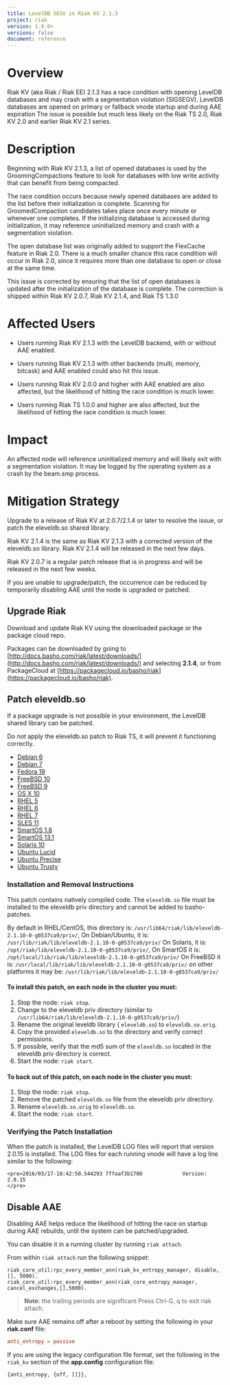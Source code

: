 ```yaml
---
title: LevelDB SEGV in Riak KV 2.1.3
project: riak
version: 1.0.0+
versions: false
document: reference
---
```



# Overview

Riak KV (aka Riak / Riak EE) 2.1.3 has a race condition with opening LevelDB databases and may crash with a segmentation violation (SIGSEGV). LevelDB databases are opened on primary or fallback vnode startup and during AAE expiration  The issue is possible but much less likely on the Riak TS 2.0, Riak KV 2.0 and earlier Riak KV 2.1 series.


# Description

Beginning with Riak KV 2.1.3, a list of opened databases is used by the GroomingCompactions feature to look for databases with low write activity that can benefit from being compacted.

The race condition occurs because newly opened databases are added to the list before their initialization is complete. Scanning for GroomedCompaction candidates takes place once every minute or whenever one completes. If the initializing database is accessed during initialization, it may reference uninitialized memory and crash with a segmentation violation.

The open database list was originally added to support the FlexCache feature in Riak 2.0. There is a much smaller chance this race condition will occur in Riak 2.0, since it requires more than one database to open or close at the same time.

This issue is corrected by ensuring that the list of open databases is updated after the initialization of the database is complete. The correction is shipped within Riak KV 2.0.7, Riak KV 2.1.4, and Riak TS 1.3.0


# Affected Users

* Users running Riak KV 2.1.3 with the LevelDB backend, with or without AAE enabled.

* Users running Riak KV 2.1.3 with other backends (multi, memory, bitcask) and AAE enabled could also hit this issue.

* Users running Riak KV 2.0.0 and higher with AAE enabled are also affected, but the likelihood of hitting the race condition is much lower.

* Users running Riak TS 1.0.0 and higher are also affected, but the likelihood of hitting the race condition is much lower.


# Impact

An affected node will reference uninitialized memory and will likely exit with a segmentation violation.  It may be logged by the operating system as a crash by the beam.smp process.


# Mitigation Strategy

Upgrade to a release of Riak KV at 2.0.7/2.1.4 or later to resolve the issue, or patch the eleveldb.so shared library.

Riak KV 2.1.4 is the same as Riak KV 2.1.3 with a corrected version of the eleveldb.so library. Riak KV 2.1.4 will be released in the next few days.

Riak KV 2.0.7 is a regular patch release that is in progress and will be released in the next few weeks.

If you are unable to upgrade/patch, the occurrence can be reduced by temporarily disabling AAE until the node is upgraded or patched.


## Upgrade Riak

Download and update Riak KV using the downloaded package or the package cloud repo.

Packages can be downloaded by going to  [http://docs.basho.com/riak/latest/downloads/](http://docs.basho.com/riak/latest/downloads/) and selecting **2.1.4**, or from PackageCloud at [https://packagecloud.io/basho/riak](https://packagecloud.io/basho/riak).


## Patch eleveldb.so

If a package upgrade is not possible in your environment, the LevelDB shared library can be patched.

Do *not* apply the eleveldb.so patch to Riak TS, it will prevent it functioning correctly.

* [Debian 6](https://s3.amazonaws.com/downloads.basho.com/patches/eleveldb/2.0.17/eleveldb_2.0.17_debian6.tar.gz)
* [Debian 7](https://s3.amazonaws.com/downloads.basho.com/patches/eleveldb/2.0.17/eleveldb_2.0.17_debian7.tar.gz)
* [Fedora 19](https://s3.amazonaws.com/downloads.basho.com/patches/eleveldb/2.0.17/eleveldb_2.0.17_fedora19.tar.gz)
* [FreeBSD 10](https://s3.amazonaws.com/downloads.basho.com/patches/eleveldb/2.0.17/eleveldb_2.0.17_freebsd10.tar.gz)
* [FreeBSD 9](https://s3.amazonaws.com/downloads.basho.com/patches/eleveldb/2.0.17/eleveldb_2.0.17_freebsd9.2.tar.gz)
* [OS X 10](https://s3.amazonaws.com/downloads.basho.com/patches/eleveldb/2.0.17/eleveldb_2.0.17_osx10.8.tar.gz)
* [RHEL 5](https://s3.amazonaws.com/downloads.basho.com/patches/eleveldb/2.0.17/eleveldb_2.0.17_rhel5.tar.gz)
* [RHEL 6](https://s3.amazonaws.com/downloads.basho.com/patches/eleveldb/2.0.17/eleveldb_2.0.17_rhel6.tar.gz)
* [RHEL 7](https://s3.amazonaws.com/downloads.basho.com/patches/eleveldb/2.0.17/eleveldb_2.0.17_rhel7.tar.gz)
* [SLES 11](https://s3.amazonaws.com/downloads.basho.com/patches/eleveldb/2.0.17/eleveldb_2.0.17_sles11.tar.gz)
* [SmartOS 1.8](https://s3.amazonaws.com/downloads.basho.com/patches/eleveldb/2.0.17/eleveldb_2.0.17_smartos1.8.tar.gz)
* [SmartOS 13.1](https://s3.amazonaws.com/downloads.basho.com/patches/eleveldb/2.0.17/eleveldb_2.0.17_smartos13.1.tar.gz)
* [Solaris 10](https://s3.amazonaws.com/downloads.basho.com/patches/eleveldb/2.0.17/eleveldb_2.0.17_solaris10.tar.gz)
* [Ubuntu Lucid](https://s3.amazonaws.com/downloads.basho.com/patches/eleveldb/2.0.17/eleveldb_2.0.17_ubuntuLucid.tar.gz)
* [Ubuntu Precise](https://s3.amazonaws.com/downloads.basho.com/patches/eleveldb/2.0.17/eleveldb_2.0.17_ubuntuPrecise.tar.gz)
* [Ubuntu Trusty](https://s3.amazonaws.com/downloads.basho.com/patches/eleveldb/2.0.17/eleveldb_2.0.17_ubuntuTrusty.tar.gz)


### Installation and Removal Instructions

This patch contains natively compiled code. The `eleveldb.so` file must be installed to the eleveldb priv directory and cannot be added to basho-patches.

By default in RHEL/CentOS, this directory is: `/usr/lib64/riak/lib/eleveldb-2.1.10-0-g0537ca9/priv/`,
On Debian/Ubuntu, it is: `/usr/lib/riak/lib/eleveldb-2.1.10-0-g0537ca9/priv/`
On Solaris, it is: `/opt/riak/lib/eleveldb-2.1.10-0-g0537ca9/priv/`,
On SmartOS it is: `/opt/local/lib/riak/lib/eleveldb-2.1.10-0-g0537ca9/priv/`
On FreeBSD it is: `/usr/local/lib/riak/lib/eleveldb-2.1.10-0-g0537ca9/priv/`
on other platforms it may be: `/usr/lib/riak/lib/eleveldb-2.1.10-0-g0537ca9/priv/`


#### To install this patch, on each node in the cluster you must:

1.   Stop the node: `riak stop`.
2.   Change to the eleveldb priv directory (similar to `/usr/lib64/riak/lib/eleveldb-2.1.10-0-g0537ca9/priv/`)
3.   Rename the original leveldb library ( `eleveldb.so`) to `eleveldb.so.orig`.
4.   Copy the provided `eleveldb.so` to the directory and verify correct permissions.
5.   If possible, verify that the md5 sum of the `eleveldb.so` located in the eleveldb priv directory is correct.
6.   Start the node: `riak start`.


#### To back out of this patch, on each node in the cluster you must:

1.   Stop the node: `riak stop`.
2.   Remove the patched `eleveldb.so` file from the eleveldb priv directory.
3.   Rename `eleveldb.so.orig` to `eleveldb.so`.
4.   Start the node: `riak start`.


### Verifying the Patch Installation

When the patch is installed, the LevelDB LOG files will report that version 2.0.15 is installed. The LOG files for each running vnode will have a log line similar to the following:

```
<pre>2016/03/17-18:42:50.544293 7ffaaf3b1700             Version: 2.0.15
</pre>
```

## Disable AAE

Disabling AAE helps reduce the likelihood of hitting the race on startup during AAE rebuilds, until the system can be patched/upgraded.

You can disable it in a running cluster by running `riak attach`.

From within `riak attach` run the following snippet:

```
riak_core_util:rpc_every_member_ann(riak_kv_entropy_manager, disable, [], 5000).
riak_core_util:rpc_every_member_ann(riak_core_entropy_manager, cancel_exchanges,[],5000).
```

> **Note**: the trailing periods are significant
Press Ctrl-G, q to exit riak attach.

Make sure AAE remains off after a reboot by setting the following in your **riak.conf** file:


```riak.conf
anti_entropy = passive
```

 If you are using the legacy configuration file format, set the following in the `riak_kv` section of the **app.config** configuration file:

```app.config
{anti_entropy, {off, []}},
```
